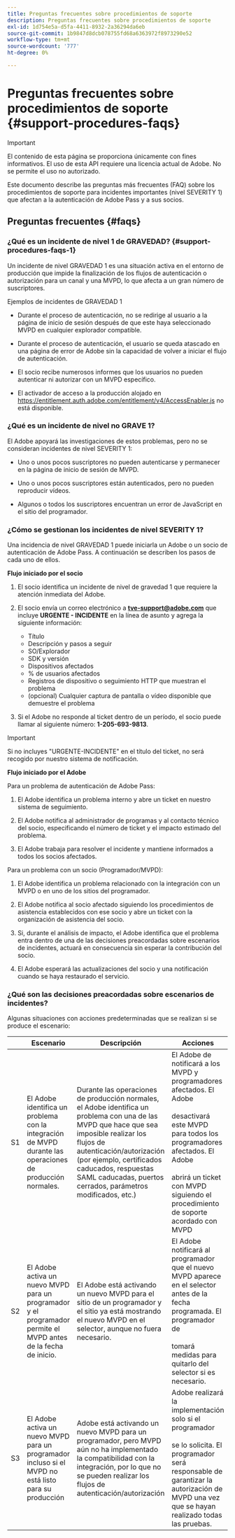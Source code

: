 ```yaml
---
title: Preguntas frecuentes sobre procedimientos de soporte
description: Preguntas frecuentes sobre procedimientos de soporte
exl-id: 1d754e5a-d5fa-4411-8932-2a36294da6eb
source-git-commit: 1b9847d8dcb078755fd68a6363972f8973290e52
workflow-type: tm+mt
source-wordcount: '777'
ht-degree: 0%

---
```


# Preguntas frecuentes sobre procedimientos de soporte {#support-procedures-faqs}

>[!IMPORTANT]
>
> El contenido de esta página se proporciona únicamente con fines informativos. El uso de esta API requiere una licencia actual de Adobe. No se permite el uso no autorizado.

Este documento describe las preguntas más frecuentes (FAQ) sobre los procedimientos de soporte para incidentes importantes (nivel SEVERITY 1) que afectan a la autenticación de Adobe Pass y a sus socios.

## Preguntas frecuentes {#faqs}

### ¿Qué es un incidente de nivel 1 de GRAVEDAD? {#support-procedures-faqs-1}

Un incidente de nivel GRAVEDAD 1 es una situación activa en el entorno de producción que impide la finalización de los flujos de autenticación o autorización para un canal y una MVPD, lo que afecta a un gran número de suscriptores.

Ejemplos de incidentes de GRAVEDAD 1

* Durante el proceso de autenticación, no se redirige al usuario a la página de inicio de sesión después de que este haya seleccionado MVPD en cualquier explorador compatible.

* Durante el proceso de autenticación, el usuario se queda atascado en una página de error de Adobe sin la capacidad de volver a iniciar el flujo de autenticación.

* El socio recibe numerosos informes que los usuarios no pueden autenticar ni autorizar con un MVPD específico.

* El activador de acceso a la producción alojado en https://entitlement.auth.adobe.com/entitlement/v4/AccessEnabler.js no está disponible.

### ¿Qué es un incidente de nivel no GRAVE 1?

El Adobe apoyará las investigaciones de estos problemas, pero no se consideran incidentes de nivel SEVERITY 1:

* Uno o unos pocos suscriptores no pueden autenticarse y permanecer en la página de inicio de sesión de MVPD.

* Uno o unos pocos suscriptores están autenticados, pero no pueden reproducir vídeos.

* Algunos o todos los suscriptores encuentran un error de JavaScript en el sitio del programador.

### ¿Cómo se gestionan los incidentes de nivel SEVERITY 1?

Una incidencia de nivel GRAVEDAD 1 puede iniciarla un Adobe o un socio de autenticación de Adobe Pass. A continuación se describen los pasos de cada uno de ellos.

**Flujo iniciado por el socio**

1. El socio identifica un incidente de nivel de gravedad 1 que requiere la atención inmediata del Adobe.

1. El socio envía un correo electrónico a **tve-support@adobe.com** que incluye **URGENTE - INCIDENTE** en la línea de asunto y agrega la siguiente información:
   * Título
   * Descripción y pasos a seguir
   * SO/Explorador
   * SDK y versión
   * Dispositivos afectados
   * % de usuarios afectados
   * Registros de dispositivo o seguimiento HTTP que muestran el problema
   * (opcional) Cualquier captura de pantalla o vídeo disponible que demuestre el problema

1. Si el Adobe no responde al ticket dentro de un período, el socio puede llamar al siguiente número: **1-205-693-9813**.

>[!IMPORTANT]
>
> Si no incluyes &quot;URGENTE-INCIDENTE&quot; en el título del ticket, no será recogido por nuestro sistema de notificación.

**Flujo iniciado por el Adobe**

Para un problema de autenticación de Adobe Pass:

1. El Adobe identifica un problema interno y abre un ticket en nuestro sistema de seguimiento.

1. El Adobe notifica al administrador de programas y al contacto técnico del socio, especificando el número de ticket y el impacto estimado del problema.

1. El Adobe trabaja para resolver el incidente y mantiene informados a todos los socios afectados.

Para un problema con un socio (Programador/MVPD):

1. El Adobe identifica un problema relacionado con la integración con un MVPD o en uno de los sitios del programador.

1. El Adobe notifica al socio afectado siguiendo los procedimientos de asistencia establecidos con ese socio y abre un ticket con la organización de asistencia del socio.

1. Si, durante el análisis de impacto, el Adobe identifica que el problema entra dentro de una de las decisiones preacordadas sobre escenarios de incidentes, actuará en consecuencia sin esperar la contribución del socio.

1. El Adobe esperará las actualizaciones del socio y una notificación cuando se haya restaurado el servicio.

### ¿Qué son las decisiones preacordadas sobre escenarios de incidentes?

Algunas situaciones con acciones predeterminadas que se realizan si se produce el escenario:

|    | Escenario | Descripción | Acciones |
|----|--------------------------------------------------------------------------------------------------------|----------------------------------------------------------------------------------------------------------------------------------------------------------------------------------------------------------------------------------------------------------------------|-----------------------------------------------------------------------------------------------------------------------------------------------------------------------------------------------------------------------------------------|
| S1 | El Adobe identifica un problema con la integración de MVPD durante las operaciones de producción normales. | Durante las operaciones de producción normales, el Adobe identifica un problema con una de las MVPD que hace que sea imposible realizar los flujos de autenticación/autorización (por ejemplo, certificados caducados, respuestas SAML caducadas, puertos cerrados, parámetros modificados, etc.) | El Adobe de notificará a los MVPD y programadores afectados.  El Adobe </br></br> desactivará este MVPD para todos los programadores afectados. El Adobe </br></br> abrirá un ticket con MVPD siguiendo el procedimiento de soporte acordado con MVPD |
| S2 | El Adobe activa un nuevo MVPD para un programador y el programador permite el MVPD antes de la fecha de inicio. | El Adobe está activando un nuevo MVPD para el sitio de un programador y el sitio ya está mostrando el nuevo MVPD en el selector, aunque no fuera necesario. | El Adobe notificará al programador que el nuevo MVPD aparece en el selector antes de la fecha programada. El programador de </br></br> tomará medidas para quitarlo del selector si es necesario. |
| S3 | El Adobe activa un nuevo MVPD para un programador incluso si el MVPD no está listo para su producción | Adobe está activando un nuevo MVPD para un programador, pero MVPD aún no ha implementado la compatibilidad con la integración, por lo que no se pueden realizar los flujos de autenticación/autorización | Adobe realizará la implementación solo si el programador </br></br> se lo solicita. El programador será responsable de garantizar la autorización de MVPD una vez que se hayan realizado todas las pruebas. |
